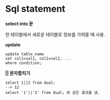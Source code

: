 # Sql statement

**select into 문**

한 테이블에서 새로운 테이블로 정보를 가여올 때 사용.

**update**
```
update table_name
set col1=val1, col2=val2, ...
where condition;
```

**||   문자합치기**
```
select 1||2 from dual;
--> 12
select '1'||'2' from dual; 와 같은 결과를 냄. 
```
